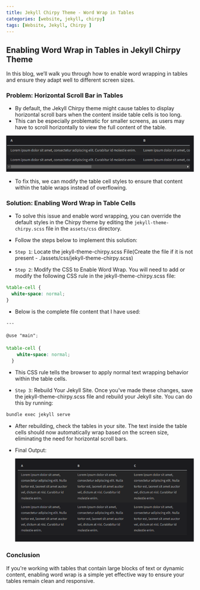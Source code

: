 ```yaml
---
title: Jekyll Chirpy Theme - Word Wrap in Tables
categories: [website, jekyll, chirpy]
tags: [Website, Jekyll, Chirpy ]
---
```


## Enabling Word Wrap in Tables in Jekyll Chirpy Theme

In this blog, we’ll walk you through how to enable word wrapping in tables and ensure they adapt well to different screen sizes.

### Problem: Horizontal Scroll Bar in Tables

- By default, the Jekyll Chirpy theme might cause tables to display horizontal scroll bars when the content inside table cells is too long.
- This can be especially problematic for smaller screens, as users may have to scroll horizontally to view the full content of the table.

![Table Horizontal ScrollBar](/assets/img/website/table-horizontal-scrollbar.png)

- To fix this, we can modify the table cell styles to ensure that content within the table wraps instead of overflowing.

### Solution: Enabling Word Wrap in Table Cells

- To solve this issue and enable word wrapping, you can override the default styles in the Chirpy theme by editing the `jekyll-theme-chirpy.scss` file in the `assets/css` directory.
- Follow the steps below to implement this solution:

- `Step 1`: Locate the jekyll-theme-chirpy.scss File(Create the file if it is not present - ./assets/css/jekyll-theme-chirpy.scss)
- `Step 2`: Modify the CSS to Enable Word Wrap. You will need to add or modify the following CSS rule in the jekyll-theme-chirpy.scss file:

```scss
%table-cell {
  white-space: normal;
}
```

- Below is the complete file content that I have used:

```scss
---

@use "main";

%table-cell {
    white-space: normal;
  }
```

- This CSS rule tells the browser to apply normal text wrapping behavior within the table cells.

- `Step 3`: Rebuild Your Jekyll Site. Once you've made these changes, save the jekyll-theme-chirpy.scss file and rebuild your Jekyll site. You can do this by running:

```bash
bundle exec jekyll serve
```

- After rebuilding, check the tables in your site. The text inside the table cells should now automatically wrap based on the screen size, eliminating the need for horizontal scroll bars.
- Final Output:

  ![Table Word Wrap](/assets/img/website/table-word-wrap.png)

### Conclusion

If you're working with tables that contain large blocks of text or dynamic content, enabling word wrap is a simple yet effective way to ensure your tables remain clean and responsive.
